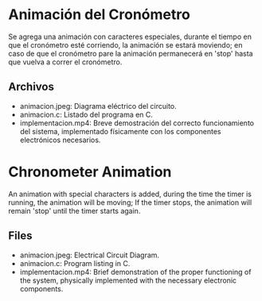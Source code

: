 # Animación del Cronómetro
Se agrega una animación con caracteres especiales, durante el tiempo en que el cronómetro esté corriendo, la animación se estará moviendo; en caso de que el cronómetro pare la animación permanecerá en 'stop' hasta que vuelva a correr el cronómetro.

## Archivos
* animacion.jpeg: Diagrama eléctrico del circuito.
* animacion.c: Listado del programa en C.
* implementacion.mp4: Breve demostración del correcto funcionamiento del sistema, implementado físicamente con los componentes electrónicos necesarios.

# Chronometer Animation
An animation with special characters is added, during the time the timer is running, the animation will be moving; If the timer stops, the animation will remain 'stop' until the timer starts again.

## Files
* animacion.jpeg: Electrical Circuit Diagram.
* animacion.c: Program listing in C.
* implementacion.mp4: Brief demonstration of the proper functioning of the system, physically implemented with the necessary electronic components.